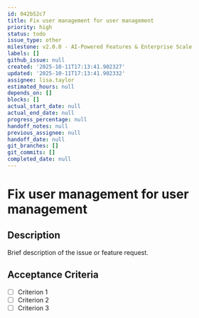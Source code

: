 ```yaml
---
id: 042b52c7
title: Fix user management for user management
priority: high
status: todo
issue_type: other
milestone: v2.0.0 - AI-Powered Features & Enterprise Scale
labels: []
github_issue: null
created: '2025-10-11T17:13:41.902327'
updated: '2025-10-11T17:13:41.902332'
assignee: lisa.taylor
estimated_hours: null
depends_on: []
blocks: []
actual_start_date: null
actual_end_date: null
progress_percentage: null
handoff_notes: null
previous_assignee: null
handoff_date: null
git_branches: []
git_commits: []
completed_date: null
---
```


# Fix user management for user management

## Description

Brief description of the issue or feature request.

## Acceptance Criteria

- [ ] Criterion 1
- [ ] Criterion 2
- [ ] Criterion 3
